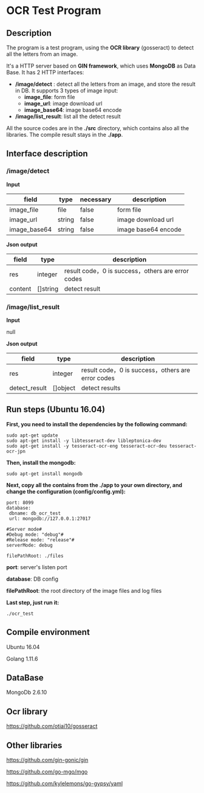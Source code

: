 # OCR Test Program

## Description

The program is a test program, using the **OCR library** (gosseract) to detect all the letters from an image.

It's a HTTP server based on **GIN framework**, which uses **MongoDB** as Data Base. It has 2 HTTP interfaces:

- **/image/detect** : detect all the letters from an image, and store the result  in DB. It supports 3 types of image input:
  - **image_file**:  form file
  - **image_url**: image download url
  - **image_base64**: image base64 encode
- **/image/list_result**: list all the detect result

All the source codes are in the **./src** directory, which contains also all the libraries.  The compile result stays in the **./app**.

## Interface description

### /image/detect

**Input**

| field        | type   | necessary | description         |
| ------------ | ------ | --------- | ------------------- |
| image_file   | file   | false     | form file           |
| image_url    | string | false     | image download url  |
| image_base64 | string | false     | image base64 encode |

**Json output**

| field   | type     | description                                       |
| ------- | -------- | ------------------------------------------------- |
| res     | integer  | result code，0 is success，others are error codes |
| content | []string | detect result                                     |

### /image/list_result

**Input**

null

**Json output**

| field         | type     | description                                       |
| ------------- | -------- | ------------------------------------------------- |
| res           | integer  | result code，0 is success，others are error codes |
| detect_result | []object | detect results                                    |

## Run steps (Ubuntu 16.04)

**First, you need to install the dependencies by the following command:**

```
sudo apt-get update
sudo apt-get install -y libtesseract-dev libleptonica-dev
sudo apt-get install -y tesseract-ocr-eng tesseract-ocr-deu tesseract-ocr-jpn
```

**Then, install the mongodb:**

```
sudo apt-get install mongodb
```

**Next, copy all the contains from the ./app to your own directory, and change the configuration (config/config.yml):**

```
port: 8099
database:
 dbname: db_ocr_test
 url: mongodb://127.0.0.1:27017

#Server mode#
#Debug mode: "debug"#
#Release mode: "release"#
serverMode: debug

filePathRoot: ./files
```

**port**: server's listen port

**database**: DB config

**filePathRoot**: the root directory of the image files and log files



**Last step, just run it:**

```
./ocr_test
```



## Compile environment

Ubuntu 16.04

Golang 1.11.6

## DataBase

MongoDb 2.6.10

## Ocr library

https://github.com/otiai10/gosseract

## Other libraries

https://github.com/gin-gonic/gin

https://github.com/go-mgo/mgo

https://github.com/kylelemons/go-gypsy/yaml
